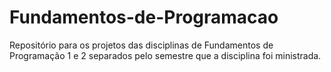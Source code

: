 # Fundamentos-de-Programacao
Repositório para os projetos das disciplinas de Fundamentos de Programação 1 e 2 separados pelo semestre que a disciplina foi ministrada.
